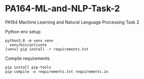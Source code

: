 # PA164-ML-and-NLP-Task-2
PA164 Machine Learning and Natural Language Processing Task 2

Python env setup
```
python3.8 -m venv venv
. venv/bin/activate
[venv] pip install -r requirements.txt
```

Compile requirements
```
pip install pip-tools
pip-compile -o requirements.txt requirements.in
```
